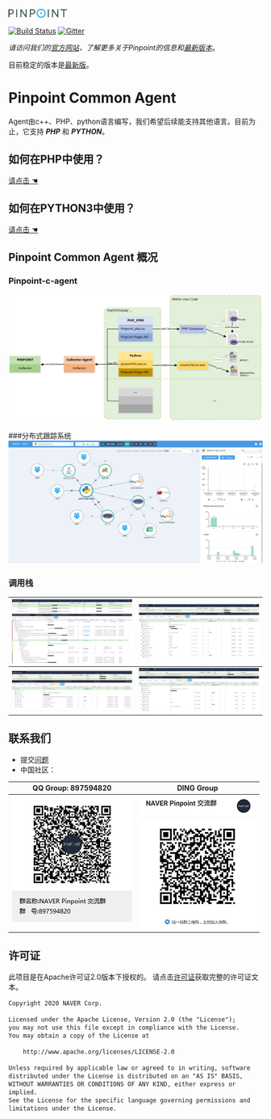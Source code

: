 ![Pinpoint](images/logo.png)

[![Build Status](https://travis-ci.com/naver/pinpoint-c-agent.svg?branch=master)](https://travis-ci.com/naver/pinpoint-c-agent) [![Gitter](https://badges.gitter.im/naver/pinpoint-c-agent.svg)](https://gitter.im/naver/pinpoint-c-agent?utm_source=badge&utm_medium=badge&utm_campaign=pr-badge)

*请访问我们的[官方网站](http://naver.github.io/pinpoint/)，了解更多关于Pinpoint的信息和[最新版本](https://naver.github.io/pinpoint/news.html)*。

目前稳定的版本是[最新版](https://github.com/naver/pinpoint-c-agent/releases)。

# Pinpoint Common Agent

Agent由c++、PHP、python语言编写，我们希望后续能支持其他语言。目前为止，它支持 **_PHP_** 和 **_PYTHON_**。

## 如何在PHP中使用？

 [请点击 ☚](DOC/PHP/Readme.md)

## 如何在PYTHON3中使用？

[请点击 ☚](DOC/PHP/Readme.md)

## Pinpoint Common Agent 概况

### Pinpoint-c-agent 
![How does it work](images/pinpoint_0.2.png)

###分布式跟踪系统
![php_agent_example](images/php_agent_example.png)

### 调用栈

![php_agent_example_detail](images/php_agent_example_detail.png) | ![php_agent_example_memcached](images/callstack-memcached.png)
--- | ---
![php_agent_example_pdo](images/callstack-pdo.png) | ![php_agent_example_redis](images/callstack-redis.png)

## 联系我们
* 提交[问题](https://github.com/naver/pinpoint-c-agent/issues)
* 中国社区：

QQ Group: 897594820 | DING Group
:---:| :---:
![QQ Group](images/NAVERPinpoint.png) | ![DING Group](images/NaverPinpoint交流群-DING.jpg)


## 许可证
此项目是在Apache许可证2.0版本下授权的。
请点击[许可证](LICENSE)获取完整的许可证文本。

```
Copyright 2020 NAVER Corp.

Licensed under the Apache License, Version 2.0 (the "License");
you may not use this file except in compliance with the License.
You may obtain a copy of the License at

    http://www.apache.org/licenses/LICENSE-2.0

Unless required by applicable law or agreed to in writing, software
distributed under the License is distributed on an "AS IS" BASIS,
WITHOUT WARRANTIES OR CONDITIONS OF ANY KIND, either express or implied.
See the License for the specific language governing permissions and
limitations under the License.
```
